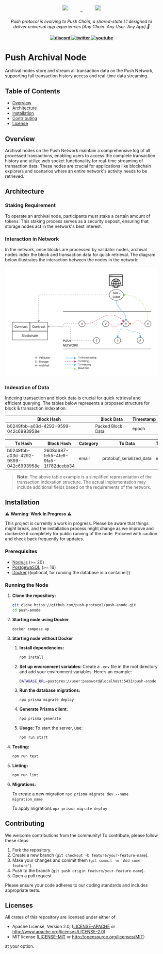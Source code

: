 <h1 align="center">
    <a href="https://push.org/#gh-light-mode-only">
    <img width='20%' height='10%' src="https://res.cloudinary.com/drdjegqln/image/upload/v1686227557/Push-Logo-Standard-Dark_xap7z5.png">
    </a>
    <a href="https://push.org/#gh-dark-mode-only">
    <img width='20%' height='10%' src="https://res.cloudinary.com/drdjegqln/image/upload/v1686227558/Push-Logo-Standard-White_dlvapc.png">
    </a>
</h1>

<p align="center">
  <i align="center">Push protocol is evolving to Push Chain, a shared-state L1 designed to deliver universal app experiences (Any Chain. Any User. Any App).🚀</i>
</p>

<h4 align="center">

  <a href="https://discord.com/invite/pushprotocol">
    <img src="https://img.shields.io/badge/discord-7289da.svg?style=flat-square" alt="discord">
  </a>
  <a href="https://twitter.com/pushprotocol">
    <img src="https://img.shields.io/badge/twitter-18a1d6.svg?style=flat-square" alt="twitter">
  </a>
  <a href="https://www.youtube.com/@pushprotocol">
    <img src="https://img.shields.io/badge/youtube-d95652.svg?style=flat-square&" alt="youtube">
  </a>
</h4>

# Push Archival Node

Archival nodes store and stream all transaction data on the Push Network, supporting full transaction history access and real-time data streaming.

## Table of Contents

- [Overview](#overview)
- [Architecture](#architecture)
- [Installation](#installation)
- [Contributing](#contributing)
- [License](#license)

## Overview

Archival nodes on the Push Network maintain a comprehensive log of all processed transactions, enabling users to access the complete transaction history and utilize web socket functionality for real-time streaming of transaction data. These nodes are crucial for applications like blockchain explorers and scenarios where an entire network's activity needs to be retrieved.

## Architecture

### Staking Requirement

To operate an archival node, participants must stake a certain amount of tokens. This staking process serves as a security deposit, ensuring that storage nodes act in the network's best interest.

### Interaction in Network

In the network, once blocks are processed by validator nodes, archival nodes index the block and transaction data for quick retrieval. The diagram below illustrates the interaction between the nodes in the network:

![Network Interaction](assets/nodeInteraction.jpg)

### Indexation of Data

Indexing transaction and block data is crucial for quick retrieval and efficient querying. The tables below represents a proposed structure for block & transaction indexation:

| Block Hash                           | Block Data        | Timestamp |
| ------------------------------------ | ----------------- | --------- |
| b0249fbb-a03d-4292-9599-042c6993958e | Packed Block Data | epoch     |

| Tx Hash                              | Block Hash                           | Category | Tx Data                  | Timestamp |
| ------------------------------------ | ------------------------------------ | -------- | ------------------------ | --------- |
| b0249fbb-a03d-4292-9599-042c6993958e | 2608d687-fe55-4fe9-9fa5-1f782dcebb34 | email    | protobuf_serialized_data | epoch     |

> **Note:** The above table example is a simplified representation of the transaction indexation structure. The actual implementation may include additional fields based on the requirements of the network.

## Installation

⚠️ **Warning: Work In Progress** ⚠️

This project is currently a work in progress. Please be aware that things might break, and the installation process might change as we improve and dockerize it completely for public running of the node. Proceed with caution and check back frequently for updates.

### Prerequisites

- [Node.js](https://nodejs.org/) (>= 20)
- [PostgewaSQL](https://www.postgresql.org/) (>= 16)
- [Docker](https://www.docker.com/) ((optional, for running the database in a container))

### Running the Node

1. **Clone the repository:**

   ```bash
   git clone https://github.com/push-protocol/push-anode.git
   cd push-anode

   ```

2. **Starting node using Docker**

   ```bash
   docker compose up
   ```

3. **Starting node without Docker**

   1. **Install dependencies:**

      ```bash
      npm install

      ```

   2. **Set up environment variables:**
      Create a `.env` file in the root directory and add your environment variables. Here’s an example:

      ```bash
      DATABASE_URL=postgres://user:password@localhost:5432/push-anode

      ```

   3. **Run the database migrations:**

      ```bash
      npx prisma migrate deploy

      ```

   4. **Generate Prisma client:**

      ```bash
      npx prisma generate

      ```

   5. **Usage:**
      To start the server, use:

      ```bash
      npm run start

      ```

4. **Testing:**

   ```bash
   npm run test
   ```

5. **Linting:**

   ```bash
   npm run lint
   ```

6. **Migrations:**

   To create a new migration
   `npx prisma migrate dev --name migration_name`

   To apply migrations
   `npx prisma migrate deploy`

## Contributing

We welcome contributions from the community! To contribute, please follow these steps:

1. Fork the repository.
2. Create a new branch (`git checkout -b feature/your-feature-name`).
3. Make your changes and commit them (`git commit -m 'Add some feature'`).
4. Push to the branch (`git push origin feature/your-feature-name`).
5. Open a pull request.

Please ensure your code adheres to our coding standards and includes appropriate tests.

## Licenses

All crates of this repository are licensed under either of

- Apache License, Version 2.0, ([LICENSE-APACHE](LICENSE-APACHE) or http://www.apache.org/licenses/LICENSE-2.0)
- MIT license ([LICENSE-MIT](LICENSE-MIT) or http://opensource.org/licenses/MIT)

at your option.
